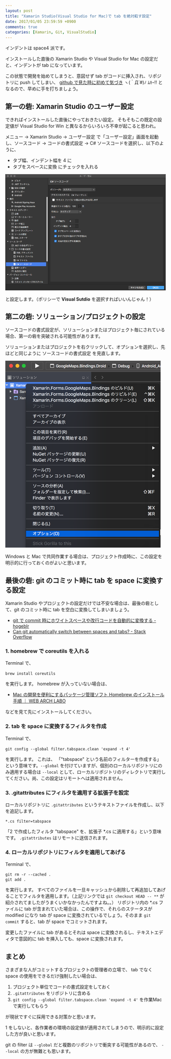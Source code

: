 ```yaml
---
layout: post
title: "Xamarin Studio(Visual Studio for Mac)で tab を絶対殺す設定"
date: 2017/01/05 23:59:59 +0900
comments: true
categories: [Xamarin, Git, VisualStudio]
---
```

インデントは space4 派です。

インストールした直後の Xamarin Studio や Visual Studio for Mac の設定だと、インデントが tab になっています。
<!--more-->

この状態で開発を始めてしまうと、意図せず tab がコードに挿入され、リポジトリに push してしまい、 [github で見た時に初めて気づき](https://github.com/nuitsjp/Xamarin.Forms.GoogleMaps.Bindings/commit/8399c57a6d83b291116be0e588ecca88405d4182#diff-5a747f9189b02ce61af4958a513f30f6) ヽ(｀Д´#)ﾉ ﾑｷｰ!! となるので、早めに手を打ちましょう。

## 第一の砦: Xamarin Studio のユーザー設定

できればインストールした直後にやっておきたい設定。
そもそもこの既定の設定値が Visual Studio for Win と異なるからいろいろ不幸が起こると思われ。

メニュー -> Xamarin Studio -> ユーザー設定 で「ユーザー設定」画面を起動し、ソースコード -> コードの書式設定 -> C# ソースコードを選択し、以下のように、

* タブ幅、インデント幅を 4 に
* タブをスペースに変換 にチェックを入れる

![](/assets/images/posts/definitely_kill_tab_for_Xamarin_studio_01.png)

と設定します。（ポリシーで **Visual Sutdio** を選択すればいいんじゃん！）

## 第二の砦: ソリューション/プロジェクトの設定

ソースコードの書式設定が、ソリューションまたはプロジェクト毎にされている場合、第一の砦を突破される可能性があります。

ソリューションまたはプロジェクトを右クリックして、オプションを選択し、先ほどと同じように ソースコードの書式設定 を見直します。

![](/assets/images/posts/definitely_kill_tab_for_Xamarin_studio_02.png)

Windows と Mac で共同作業する場合は、プロジェクト作成時に、この設定を明示的に行っておくのがよいと思います。

## 最後の砦: git のコミット時に tab を space に変換する設定

Xamarin Studio やプロジェクトの設定だけでは不安な場合は、最後の砦として、git のコミット時に tab を空白に変換してしまいましょう。

* [git で commit 時にホワイトスペースや改行コードを自動的に変換する - hogeblr](http://hogeblr.tumblr.com/post/49260745404/git-%E3%81%A7-commit-%E6%99%82%E3%81%AB%E3%83%9B%E3%83%AF%E3%82%A4%E3%83%88%E3%82%B9%E3%83%9A%E3%83%BC%E3%82%B9%E3%82%84%E6%94%B9%E8%A1%8C%E3%82%B3%E3%83%BC%E3%83%89%E3%82%92%E8%87%AA%E5%8B%95%E7%9A%84%E3%81%AB%E5%A4%89%E6%8F%9B%E3%81%99%E3%82%8B)
* [Can git automatically switch between spaces and tabs? - Stack Overflow](http://stackoverflow.com/questions/2316677/can-git-automatically-switch-between-spaces-and-tabs)

### 1. homebrew で coreutils を入れる

Terminal で、

``brew install coreutils``

を実行します。
homebrew が入っていない場合は、

* [Mac の開発を便利にするパッケージ管理ソフト Homebrew のインストール手順 ｜ WEB ARCH LABO](http://weblabo.oscasierra.net/homebrew-1/)

などを見て先にインストールしてください。

### 2. tab を space に変換するフィルタを作成

Terminal で、

``git config --global filter.tabspace.clean 'expand -t 4'``

を実行します。
これは、 「"tabspace" という名前のフィルターを作成する」という意味です。``--global`` を付けていますが、個別のローカルリポジトリにのみ適用する場合は ``--local`` として、ローカルリポジトリのディレクトリで実行してください。尚、この設定はリモートへは適用されません。

### 3. .gitattributes にフィルタを適用する拡張子を設定

ローカルリポジトリに ``.gitattributes`` というテキストファイルを作成し、以下を追記します。

```text:.gitattributes
*.cs filter=tabspace
```

「2 で作成したフィルタ "tabspace" を、拡張子 *.cs に適用する」という意味です。
``.gitattributes`` はリモートに送信されます。

### 4. ローカルリポジトリにフィルタを適用してあげる

Terminal で、

```
git rm -r --cached .
git add .
```

を実行します。
すべてのファイルを一旦キャッシュから削除して再追加してあげることでフィルタを適用します。（上記リンクでは ``git checkout HEAD -- **`` が紹介されてましたがうまくいかなかったんですよね。。）
リポジトリ内の *.cs ファイルに tab が含まれていた場合は、この操作で、それらのステータスが modified になり tab が space に変換されているでしょう。そのまま ``git commit`` すると、tab が space でコミットされます。

変更したファイルに tab があるとそれは space に変換されるし、テキストエディタで意図的に tab を挿入しても、space に変換されます。

## まとめ

さまざまな人がコミットするプロジェクトの管理者の立場で、 tab でなく space の使用をできるだけ強制したい場合は、

1. プロジェクト単位でコードの書式設定をしておく
2. ``.gitattributes`` をリポジトリに含める
3. ``git config --global filter.tabspace.clean 'expand -t 4'`` を作業Macで実行してもらう

が現状ですぐに採用できる対策かと思います。

1 をしないと、各作業者の環境の設定値が適用されてしまうので、明示的に設定した方が良いと思います。

git の filter は ``--global`` だと複数のリポジトリで衝突する可能性があるので、 ``--local`` の方が無難とも思います。
